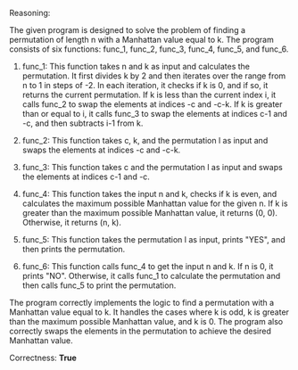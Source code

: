 Reasoning:

The given program is designed to solve the problem of finding a permutation of length n with a Manhattan value equal to k. The program consists of six functions: func_1, func_2, func_3, func_4, func_5, and func_6.

1.  func_1: This function takes n and k as input and calculates the permutation. It first divides k by 2 and then iterates over the range from n to 1 in steps of -2. In each iteration, it checks if k is 0, and if so, it returns the current permutation. If k is less than the current index i, it calls func_2 to swap the elements at indices -c and -c-k. If k is greater than or equal to i, it calls func_3 to swap the elements at indices c-1 and -c, and then subtracts i-1 from k.

2.  func_2: This function takes c, k, and the permutation l as input and swaps the elements at indices -c and -c-k.

3.  func_3: This function takes c and the permutation l as input and swaps the elements at indices c-1 and -c.

4.  func_4: This function takes the input n and k, checks if k is even, and calculates the maximum possible Manhattan value for the given n. If k is greater than the maximum possible Manhattan value, it returns (0, 0). Otherwise, it returns (n, k).

5.  func_5: This function takes the permutation l as input, prints "YES", and then prints the permutation.

6.  func_6: This function calls func_4 to get the input n and k. If n is 0, it prints "NO". Otherwise, it calls func_1 to calculate the permutation and then calls func_5 to print the permutation.

The program correctly implements the logic to find a permutation with a Manhattan value equal to k. It handles the cases where k is odd, k is greater than the maximum possible Manhattan value, and k is 0. The program also correctly swaps the elements in the permutation to achieve the desired Manhattan value.

Correctness: **True**